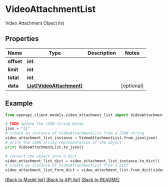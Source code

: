 # VideoAttachmentList

Video Attachment Object list

## Properties
Name | Type | Description | Notes
------------ | ------------- | ------------- | -------------
**offset** | **int** |  | 
**limit** | **int** |  | 
**total** | **int** |  | 
**data** | [**List[VideoAttachment]**](VideoAttachment.md) |  | [optional] 

## Example

```python
from openapi_client.models.video_attachment_list import VideoAttachmentList

# TODO update the JSON string below
json = "{}"
# create an instance of VideoAttachmentList from a JSON string
video_attachment_list_instance = VideoAttachmentList.from_json(json)
# print the JSON string representation of the object
print VideoAttachmentList.to_json()

# convert the object into a dict
video_attachment_list_dict = video_attachment_list_instance.to_dict()
# create an instance of VideoAttachmentList from a dict
video_attachment_list_form_dict = video_attachment_list.from_dict(video_attachment_list_dict)
```
[[Back to Model list]](../README.md#documentation-for-models) [[Back to API list]](../README.md#documentation-for-api-endpoints) [[Back to README]](../README.md)


